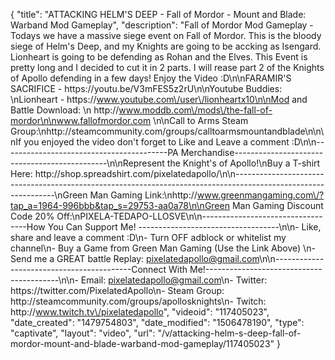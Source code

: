{
    "title": "ATTACKING HELM'S DEEP - Fall of Mordor - Mount and Blade: Warband Mod Gameplay",
    "description": "Fall of Mordor Mod Gameplay - Todays we have a massive siege event on Fall of Mordor.  This is the bloody siege of Helm's Deep, and my Knights are going to be accking as Isengard.  Lionheart is going to be defending as Rohan and the Elves.   This Event is pretty long and I decided to cut it in 2 parts.  I will rease part 2 of the Knights of Apollo defending in a few days!  Enjoy the Video :D\n\nFARAMIR'S SACRIFICE - https:\/\/youtu.be\/V3mFES5z2rU\n\nYoutube Buddies: \nLionheart - https:\/\/www.youtube.com\/user\/lionheartx10\n\nMod and Battle Download: \n http:\/\/www.moddb.com\/mods\/the-fall-of-mordor\n\nwww.fallofmordor.com \n\nCall to Arms Steam Group:\nhttp:\/\/steamcommunity.com\/groups\/calltoarmsmountandblade\n\n\nIf you enjoyed the video don't forget to Like and Leave a comment :D\n\n-----------------------------------------PA Merchandise----------------------------------------------\n\nRepresent the Knight's of Apollo!\nBuy a T-shirt Here: http:\/\/shop.spreadshirt.com\/pixelatedapollo\/\n\n---------------------------------------------------------------------------------------------------------------\nGreen Man Gaming Link:\nhttp:\/\/www.greenmangaming.com\/?tap_a=1964-996bbb&tap_s=29753-aa0a78\n\nGreen Man Gaming Discount Code 20% Off:\nPIXELA-TEDAPO-LLOSVE\n\n----------------------------------How You Can Support Me! -----------------------------------\n\n- Like, share and leave a comment :D\n- Turn OFF adblock or whitelist my channel\n- Buy a Game from Green Man Gaming (Use the Link Above) \n- Send me a GREAT battle Replay: pixelatedapollo@gmail.com\n\n------------------------------------------Connect With Me!-----------------------------------------\n\n- Email: pixelatedapollo@gmail.com\n- Twitter: https:\/\/twitter.com\/PixelatedApollo\n- Steam Group:  http:\/\/steamcommunity.com\/groups\/apollosknights\n- Twitch: http:\/\/www.twitch.tv\/pixelatedapollo",
    "videoid": "117405023",
    "date_created": "1479754803",
    "date_modified": "1506478190",
    "type": "captivate",
    "layout": "video",
    "url": "\/v\/attacking-helm-s-deep-fall-of-mordor-mount-and-blade-warband-mod-gameplay\/117405023"
}